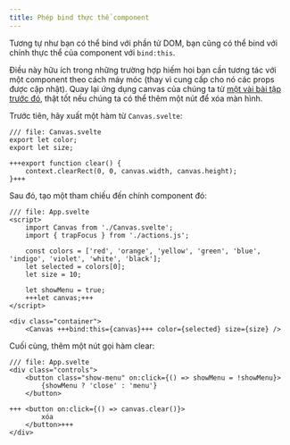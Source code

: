 ```yaml
---
title: Phép bind thực thể component
---
```


Tương tự như bạn có thể bind với phần tử DOM, bạn cũng có thể bind với chính thực thể của component với `bind:this`.

Điều này hữu ích trong những trường hợp hiếm hoi bạn cần tương tác với một component theo cách máy móc (thay vì cung cấp cho nó các props được cập nhật). Quay lại ứng dụng canvas của chúng ta từ [một vài bài tập trước đó](actions), thật tốt nếu chúng ta có thể thêm một nút để xóa màn hình.


Trước tiên, hãy xuất một hàm từ `Canvas.svelte`:

```svelte
/// file: Canvas.svelte
export let color;
export let size;

+++export function clear() {
	context.clearRect(0, 0, canvas.width, canvas.height);
}+++
```

Sau đó, tạo một tham chiếu đến chính component đó:

```svelte
/// file: App.svelte
<script>
	import Canvas from './Canvas.svelte';
	import { trapFocus } from './actions.js';

	const colors = ['red', 'orange', 'yellow', 'green', 'blue', 'indigo', 'violet', 'white', 'black'];
	let selected = colors[0];
	let size = 10;

	let showMenu = true;
	+++let canvas;+++
</script>

<div class="container">
	<Canvas +++bind:this={canvas}+++ color={selected} size={size} />
```

Cuối cùng, thêm một nút gọi hàm clear:

```svelte
/// file: App.svelte
<div class="controls">
	<button class="show-menu" on:click={() => showMenu = !showMenu}>
		{showMenu ? 'close' : 'menu'}
	</button>

+++	<button on:click={() => canvas.clear()}>
		xóa
	</button>+++
</div>
```